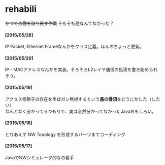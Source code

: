 # rehabili
~~かつての勘を取り戻す作業~~
そもそも勘なんてなかった？


#### [2015/05/28]
IP Packet, Ethernet Frameなんかをクラス定義。ほんのちょっと更新。

#### [2015/05/20]
IP・MACアドレスなんかを実装。そろそろL2レイヤ通信の処理を書き始められそう。

#### [2015/05/19]  
アクセス修飾子の存在を半ばガン無視するという**愚の骨頂**をどうにかした（したい）  
なんとなく分かってるつもりで、実は全然分かってなかったJavaおもしろい。

#### [2015/05/18]  
とりあえず NW Topology を形成するパーツまでコーディング  

#### [2015/05/17]  
JavaでNWシミュレータ的なの着手
